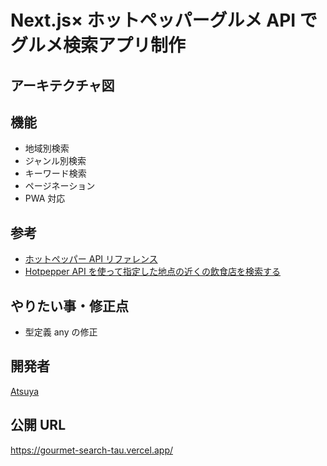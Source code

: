 # Next.js× ホットペッパーグルメ API でグルメ検索アプリ制作

## アーキテクチャ図

## 機能

- 地域別検索
- ジャンル別検索
- キーワード検索
- ページネーション
- PWA 対応

## 参考

- [ホットペッパー API リファレンス](https://webservice.recruit.co.jp/doc/hotpepper/reference.html)
- [Hotpepper API を使って指定した地点の近くの飲食店を検索する](https://coffee-nominagara.com/hotpepper-api)

## やりたい事・修正点

- 型定義 any の修正

## 開発者

[Atsuya](https://github.com/AtsuyaMorishita)

## 公開 URL

https://gourmet-search-tau.vercel.app/
